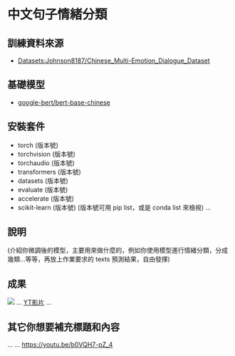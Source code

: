 # 中文句子情緒分類

## 訓練資料來源
- [Datasets:Johnson8187/Chinese_Multi-Emotion_Dialogue_Dataset](https://huggingface.co/datasets/Johnson8187/Chinese_Multi-Emotion_Dialogue_Dataset)

## 基礎模型
- [google-bert/bert-base-chinese](https://huggingface.co/google-bert/bert-base-chinese)

## 安裝套件
- torch (版本號)
- torchvision (版本號)
- torchaudio (版本號)
- transformers (版本號)
- datasets (版本號)
- evaluate (版本號)
- accelerate (版本號)
- scikit-learn (版本號)
(版本號可用 pip list，或是 conda list 來檢視)
...

## 說明
(介紹你微調後的模型，主要用來做什麼的，例如你使用模型進行情緒分類，分成幾類…等等，再放上作業要求的 texts 預測結果，自由發揮)

## 成果
![](執行過程的擷圖或說明圖片)
...
[YT影片]((https://youtu.be/b0VQH7-pZ_4))
...

## 其它你想要補充標題和內容
...
...
https://youtu.be/b0VQH7-pZ_4
